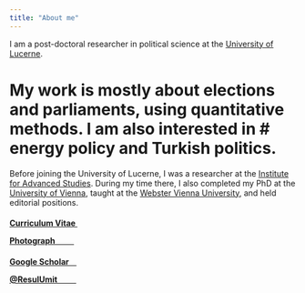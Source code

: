 ```yaml
---
title: "About me"
---
```


I am a post-doctoral researcher in political science at the [University of Lucerne](https://www.unilu.ch).

# My work is mostly about elections and parliaments, using quantitative methods. I am also interested in # energy policy and Turkish politics. 

Before joining the University of Lucerne, I was a researcher at the <a href="https://www.ihs.ac.at" target="_blank">Institute for Advanced Studies</a>. During my time there, I also completed my PhD at the <a href="https://www.univie.ac.at/en/" target="_blank">University of Vienna</a>, taught at the <a href="http://webster.ac.at" target="_blank">Webster Vienna University</a>, and held editorial positions. 



<h4><a href="https://resulumit.com/files/cv_resulumit.pdf" class="badge badge-large">Curriculum Vitae&nbsp; <i class="fa fa-file-pdf-o"></i></a>

<a href="https://resulumit.com/images/resul_umit.jpg" class="badge badge-large">Photograph&nbsp;&nbsp;&nbsp;&nbsp;&nbsp;&nbsp;&nbsp;&nbsp;&nbsp;&nbsp;<i class="fa fa-camera"></i></a></h4>

<h4><a href="https://scholar.google.com/citations?user=J5Ck-vkAAAAJ&hl=en" class="badge badge-large">Google Scholar&nbsp;&nbsp;&nbsp;&nbsp;<i class="ai ai-google-scholar"></i></a>

<a href="https://twitter.com/ResulUmit" class="badge badge-large">@ResulUmit &nbsp;&nbsp;&nbsp;&nbsp;&nbsp;&nbsp;&nbsp;&nbsp;&nbsp;<i class="fa fa-twitter"></i></a></h4>




